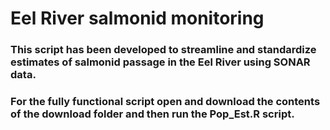 # Eel River salmonid monitoring

### This script has been developed to streamline and standardize estimates of salmonid passage in the Eel River using SONAR data. 
### For the fully functional script open and download the contents of the download folder and then run the Pop_Est.R script. 




